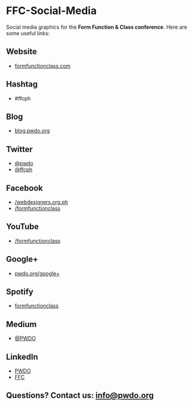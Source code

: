 # FFC-Social-Media 

Social media graphics for the **Form Function & Class conference**. Here are some useful links: 

## Website 
- [formfunctionclass.com](http://formfunctionclass.com) 

## Hashtag
- #ffcph 

## Blog
- [blog.pwdo.org](http://blog.pwdo.org)

## Twitter
- [@pwdo](http://twitter.com/pwdo) 
- [@ffcph](http://twitter.com/ffcph) 
 
## Facebook
- [/webdesigners.org.ph](http://fb.com/webdesigners.org.ph)
- [/formfunctionclass](http://fb.com/formfunctionclass)

## YouTube
- [/formfunctionclass](http://youtube.com/formfunctionclass)

## Google+ 
- [pwdo.org/google+](http://pwdo.org/google+) 

## Spotify
- [formfunctionclass](https://play.spotify.com/user/formfunctionclass)
 
## Medium
- [@PWDO](https://medium.com/@PWDO)

## LinkedIn
- [PWDO](https://www.linkedin.com/company/philippine-web-designers-organization)
- [FFC](https://www.linkedin.com/company/form-function-&-class-conference)


## Questions? Contact us: info@pwdo.org 
